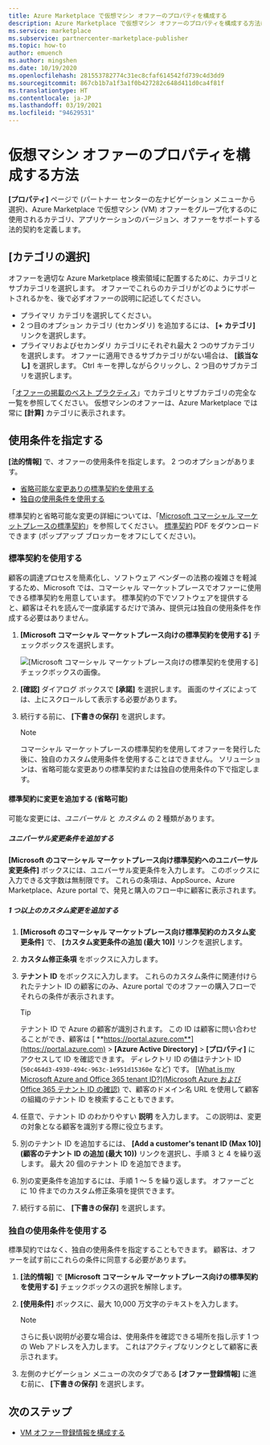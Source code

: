 ```yaml
---
title: Azure Marketplace で仮想マシン オファーのプロパティを構成する
description: Azure Marketplace で仮想マシン オファーのプロパティを構成する方法について説明します。
ms.service: marketplace
ms.subservice: partnercenter-marketplace-publisher
ms.topic: how-to
author: emuench
ms.author: mingshen
ms.date: 10/19/2020
ms.openlocfilehash: 281553782774c31ec8cfaf614542fd739c4d3dd9
ms.sourcegitcommit: 867cb1b7a1f3a1f0b427282c648d411d0ca4f81f
ms.translationtype: HT
ms.contentlocale: ja-JP
ms.lasthandoff: 03/19/2021
ms.locfileid: "94629531"
---
```

# <a name="how-to-configure-virtual-machine-offer-properties"></a>仮想マシン オファーのプロパティを構成する方法

**[プロパティ]** ページで (パートナー センターの左ナビゲーション メニューから選択)、Azure Marketplace で仮想マシン (VM) オファーをグループ化するのに使用されるカテゴリ、アプリケーションのバージョン、オファーをサポートする法的契約を定義します。

## <a name="select-a-category"></a>[カテゴリの選択]

オファーを適切な Azure Marketplace 検索領域に配置するために、カテゴリとサブカテゴリを選択します。 オファーでこれらのカテゴリがどのようにサポートされるかを、後で必ずオファーの説明に記述してください。

- プライマリ カテゴリを選択してください。
- 2 つ目のオプション カテゴリ (セカンダリ) を追加するには、 **[+ カテゴリ]** リンクを選択します。
- プライマリおよびセカンダリ カテゴリにそれぞれ最大 2 つのサブカテゴリを選択します。 オファーに適用できるサブカテゴリがない場合は、 **[該当なし]** を選択します。 Ctrl キーを押しながらクリックし、2 つ目のサブカテゴリを選択します。

「[オファーの掲載のベスト プラクティス](gtm-offer-listing-best-practices.md)」でカテゴリとサブカテゴリの完全な一覧を参照してください。 仮想マシンのオファーは、Azure Marketplace では常に **[計算]** カテゴリに表示されます。

## <a name="provide-terms-and-conditions"></a>使用条件を指定する

**[法的情報]** で、オファーの使用条件を指定します。 2 つのオプションがあります。

- [省略可能な変更ありの標準契約を使用する](#use-the-standard-contract)
- [独自の使用条件を使用する](#use-your-own-terms-and-conditions)

標準契約と省略可能な変更の詳細については、「[Microsoft コマーシャル マーケットプレースの標準契約](standard-contract.md)」を参照してください。 [標準契約](https://go.microsoft.com/fwlink/?linkid=2041178) PDF をダウンロードできます (ポップアップ ブロッカーをオフにしてください)。

### <a name="use-the-standard-contract"></a>標準契約を使用する

顧客の調達プロセスを簡素化し、ソフトウェア ベンダーの法務の複雑さを軽減するため、Microsoft では、コマーシャル マーケットプレースでオファーに使用できる標準契約を用意しています。 標準契約の下でソフトウェアを提供すると、顧客はそれを読んで一度承諾するだけで済み、提供元は独自の使用条件を作成する必要はありません。

1. **[Microsoft コマーシャル マーケットプレース向けの標準契約を使用する]** チェックボックスを選択します。

   ![[Microsoft コマーシャル マーケットプレース向けの標準契約を使用する] チェックボックスの画像。](partner-center-portal/media/use-standard-contract.png)

1. **[確認]** ダイアログ ボックスで **[承諾]** を選択します。 画面のサイズによっては、上にスクロールして表示する必要があります。
1. 続行する前に、 **[下書きの保存]** を選択します。

   > [!NOTE]
   > コマーシャル マーケットプレースの標準契約を使用してオファーを発行した後に、独自のカスタム使用条件を使用することはできません。 ソリューションは、省略可能な変更ありの標準契約または独自の使用条件の下で指定します。

#### <a name="add-amendments-to-the-standard-contract-optional"></a>標準契約に変更を追加する (省略可能)

可能な変更には、*ユニバーサル* と *カスタム* の 2 種類があります。

##### <a name="add-universal-amendment-terms"></a>ユニバーサル変更条件を追加する

**[Microsoft のコマーシャル マーケットプレース向け標準契約へのユニバーサル変更条件]** ボックスには、ユニバーサル変更条件を入力します。 このボックスに入力できる文字数は無制限です。 これらの条項は、AppSource、Azure Marketplace、Azure portal で、発見と購入のフロー中に顧客に表示されます。

##### <a name="add-one-or-more-custom-amendments"></a>1 つ以上のカスタム変更を追加する

1. **[Microsoft のコマーシャル マーケットプレース向け標準契約のカスタム変更条件]** で、 **[カスタム変更条件の追加 (最大 10)]** リンクを選択します。
2. **カスタム修正条項** をボックスに入力します。
3. **テナント ID** をボックスに入力します。 これらのカスタム条件に関連付けられたテナント ID の顧客にのみ、Azure portal でのオファーの購入フローでそれらの条件が表示されます。

   > [!TIP]
   > テナント ID で Azure の顧客が識別されます。 この ID は顧客に問い合わせることができ、顧客は [ **https://portal.azure.com**](https://portal.azure.com) >  **[Azure Active Directory]**  >  **[プロパティ]** にアクセスして ID を確認できます。 ディレクトリ ID の値はテナント ID (`50c464d3-4930-494c-963c-1e951d15360e` など) です。 [[What is my Microsoft Azure and Office 365 tenant ID?]\(Microsoft Azure および Office 365 テナント ID の確認\)](https://www.whatismytenantid.com/) で、顧客のドメイン名 URL を使用して顧客の組織のテナント ID を検索することもできます。

4. 任意で、テナント ID のわかりやすい **説明** を入力します。 この説明は、変更の対象となる顧客を識別する際に役立ちます。
5. 別のテナント ID を追加するには、 **[Add a customer's tenant ID (Max 10)]\(顧客のテナント ID の追加 (最大 10)\)** リンクを選択し、手順 3 と 4 を繰り返します。 最大 20 個のテナント ID を追加できます。
6. 別の変更条件を追加するには、手順 1 ～ 5 を繰り返します。 オファーごとに 10 件までのカスタム修正条項を提供できます。
7. 続行する前に、 **[下書きの保存]** を選択します。

### <a name="use-your-own-terms-and-conditions"></a>独自の使用条件を使用する

標準契約ではなく、独自の使用条件を指定することもできます。 顧客は、オファーを試す前にこれらの条件に同意する必要があります。

1. **[法的情報]** で **[Microsoft コマーシャル マーケットプレース向けの標準契約を使用する]** チェックボックスの選択を解除します。
1. **[使用条件]** ボックスに、最大 10,000 万文字のテキストを入力します。

   > [!NOTE]
   > さらに長い説明が必要な場合は、使用条件を確認できる場所を指し示す 1 つの Web アドレスを入力します。 これはアクティブなリンクとして顧客に表示されます。

1. 左側のナビゲーション メニューの次のタブである **[オファー登録情報]** に進む前に、 **[下書きの保存]** を選択します。

## <a name="next-steps"></a>次のステップ

- [VM オファー登録情報を構成する](azure-vm-create-listing.md)
